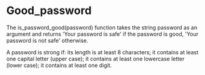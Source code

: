# Good_password

The is_password_good(password) function takes the string password as an argument and returns 'Your password is safe' if the password is good, 'Your password is not safe' otherwise.

A password is strong if:
its length is at least 8 characters;
it contains at least one capital letter (upper case);
it contains at least one lowercase letter (lower case);
it contains at least one digit.
